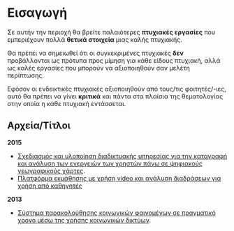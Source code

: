# Εισαγωγή

Σε αυτήν την περιοχή θα βρείτε παλαιότερες **πτυχιακές εργασίες** που εμπεριέχουν πολλά **θετικά στοιχεία** μιας καλής πτυχιακής.

Θα πρέπει να σημειωθεί ότι οι συγκεκριμένες πτυχιακές **δεν** προβάλλονται ως πρότυπα προς μίμηση για κάθε είδους πτυχιακή, αλλά ως καλές εργασίες που μπορούν να αξιοποιηθούν σαν μελέτη περίπτωσης.

Εφόσον οι ενδεικτικές πτυχιακές αξιοποιηθούν από τους/τις φοιτητές/-ιες, αυτό θα πρέπει να γίνει **κριτικά** και πάντα στα πλαίσια της θεματολογίας στην οποία η κάθε πτυχιακή εντάσσεται.


## Αρχεία/Τίτλοι

**2015**
* [Σχεδιασμός και υλοποίηση διαδικτυακής υπηρεσίας για την καταγραφή και ανάλυση των ενεργειών των χρηστών πάνω σε ψηφιακούς γεωγραφικούς χάρτες](https://github.com/courses-ionio/thesis/blob/master/previous-theses/pardalis/).
* [Πλατφόρμα εκμάθησης με χρήση video και ανάλυση διαδράσεων για χρήση από καθηγητές]()

**2013**
* [Σύστημα παρακολούθησης κοινωνικών φαινομένων σε πραγματικό χρονο μέσω της χρήσης κοινωνικών δικτύων](https://github.com/courses-ionio/thesis/blob/master/previous-theses/talvis/).



